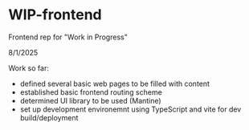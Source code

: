 # WIP-frontend
Frontend rep for "Work in Progress"

8/1/2025

Work so far:
- defined several basic web pages to be filled with content
- established basic frontend routing scheme
- determined UI library to be used (Mantine)
- set up development environemnt using TypeScript and vite for dev build/deployment